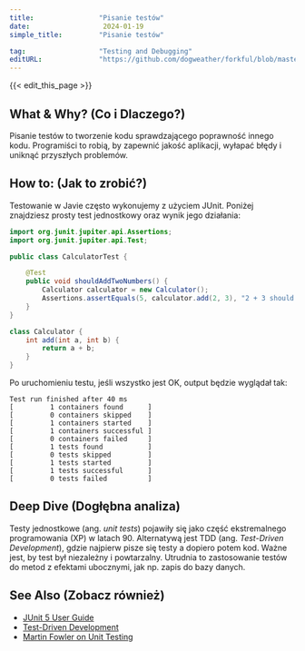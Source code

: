```yaml
---
title:                "Pisanie testów"
date:                  2024-01-19
simple_title:         "Pisanie testów"

tag:                  "Testing and Debugging"
editURL:              "https://github.com/dogweather/forkful/blob/master/content/pl/java/writing-tests.md"
---
```


{{< edit_this_page >}}

## What & Why? (Co i Dlaczego?)
Pisanie testów to tworzenie kodu sprawdzającego poprawność innego kodu. Programiści to robią, by zapewnić jakość aplikacji, wyłapać błędy i uniknąć przyszłych problemów.

## How to: (Jak to zrobić?)
Testowanie w Javie często wykonujemy z użyciem JUnit. Poniżej znajdziesz prosty test jednostkowy oraz wynik jego działania:

```Java
import org.junit.jupiter.api.Assertions;
import org.junit.jupiter.api.Test;

public class CalculatorTest {

    @Test
    public void shouldAddTwoNumbers() {
        Calculator calculator = new Calculator();
        Assertions.assertEquals(5, calculator.add(2, 3), "2 + 3 should equal 5");
    }
}

class Calculator {
    int add(int a, int b) {
        return a + b;
    }
}
```

Po uruchomieniu testu, jeśli wszystko jest OK, output będzie wyglądał tak:

```plaintext
Test run finished after 40 ms
[         1 containers found      ]
[         0 containers skipped    ]
[         1 containers started    ]
[         1 containers successful ]
[         0 containers failed     ]
[         1 tests found           ]
[         0 tests skipped         ]
[         1 tests started         ]
[         1 tests successful      ]
[         0 tests failed          ]
```

## Deep Dive (Dogłębna analiza)
Testy jednostkowe (ang. *unit tests*) pojawiły się jako część ekstremalnego programowania (XP) w latach 90. Alternatywą jest TDD (ang. *Test-Driven Development*), gdzie najpierw pisze się testy a dopiero potem kod. Ważne jest, by test był niezależny i powtarzalny. Utrudnia to zastosowanie testów do metod z efektami ubocznymi, jak np. zapis do bazy danych.

## See Also (Zobacz również)
- [JUnit 5 User Guide](https://junit.org/junit5/docs/current/user-guide/)
- [Test-Driven Development](https://en.wikipedia.org/wiki/Test-driven_development)
- [Martin Fowler on Unit Testing](https://martinfowler.com/bliki/UnitTest.html)
